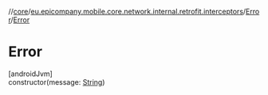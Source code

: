 //[core](../../../index.md)/[eu.epicompany.mobile.core.network.internal.retrofit.interceptors](../index.md)/[Error](index.md)/[Error](-error.md)

# Error

[androidJvm]\
constructor(message: [String](https://kotlinlang.org/api/latest/jvm/stdlib/kotlin/-string/index.html))
